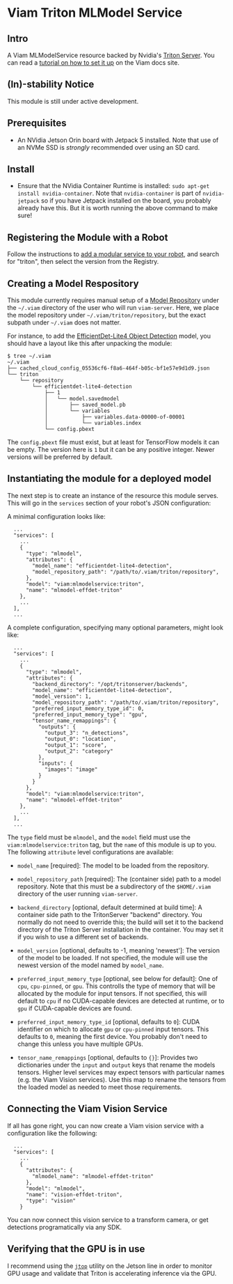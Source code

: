# Viam Triton MLModel Service

## Intro

A Viam MLModelService resource backed by Nvidia's [Triton
Server](https://developer.nvidia.com/triton-inference-server). 
You can read a [tutorial on how to set it up](https://docs.viam.com/modular-resources/examples/triton/) on the Viam docs site.

## (In)-stability Notice

This module is still under active development.

## Prerequisites

- An NVidia Jetson Orin board with Jetpack 5 installed. Note that use of an NVMe SSD is *strongly* recommended over using an SD card.

## Install

- Ensure that the NVidia Container Runtime is installed: `sudo apt-get
  install nvidia-container`. Note that `nvidia-container` is part of
  `nvidia-jetpack` so if you have Jetpack installed on the board, you
  probably already have this. But it is worth running the above
  command to make sure!

## Registering the Module with a Robot

Follow the instructions to [add a modular service to your robot](https://docs.viam.com/extend/modular-resources/configure/#add-a-modular-service-from-the-viam-registry), 
and search for "triton", then select the version from the Registry.

## Creating a Model Respository

This module currently requires manual setup of a [Model
Repository](https://docs.nvidia.com/deeplearning/triton-inference-server/user-guide/docs/user_guide/model_repository.html)
under the `~/.viam` directory of the user who will run
`viam-server`. Here, we place the model repository under
`~/.viam/triton/repository`, but the exact subpath under `~/.viam`
does not matter.

For instance, to add the [EfficientDet-Lite4 Object
Detection](https://tfhub.dev/tensorflow/efficientdet/lite4/detection/2)
model, you should have a layout like this after unpacking the module:

```
$ tree ~/.viam
~/.viam
├── cached_cloud_config_05536cf6-f8a6-464f-b05c-bf1e57e9d1d9.json
└── triton
    └── repository
        └── efficientdet-lite4-detection
            ├── 1
            │   └── model.savedmodel
            │       ├── saved_model.pb
            │       └── variables
            │           ├── variables.data-00000-of-00001
            │           └── variables.index
            └── config.pbext
```

The `config.pbext` file must exist, but at least for TensorFlow models
it can be empty. The version here is `1` but it can be any positive
integer. Newer versions will be preferred by default.

## Instantiating the module for a deployed model

The next step is to create an instance of the resource this module
serves. This will go in the `services` section of your robot's JSON
configuration:

A minimal configuration looks like:

```
  ...
  "services": [
    ...
    {
      "type": "mlmodel",
      "attributes": {
        "model_name": "efficientdet-lite4-detection",
        "model_repository_path": "/path/to/.viam/triton/repository",
      },
      "model": "viam:mlmodelservice:triton",
      "name": "mlmodel-effdet-triton"
    },
    ...
  ],
  ...
```

A complete configuration, specifying many optional parameters, might look like:


```
  ...
  "services": [
    ...
    {
      "type": "mlmodel",
      "attributes": {
        "backend_directory": "/opt/tritonserver/backends",
        "model_name": "efficientdet-lite4-detection",
        "model_version": 1,
        "model_repository_path": "/path/to/.viam/triton/repository",
        "preferred_input_memory_type_id": 0,
        "preferred_input_memory_type": "gpu",
        "tensor_name_remappings": {
          "outputs": {
            "output_3": "n_detections",
            "output_0": "location",
            "output_1": "score",
            "output_2": "category"
          },
          "inputs": {
            "images": "image"
          }
        }
      },
      "model": "viam:mlmodelservice:triton",
      "name": "mlmodel-effdet-triton"
    },
    ...
  ],
  ...
```

The `type` field must be `mlmodel`, and the `model` field must use the
`viam:mlmodelservice:triton` tag, but the `name` of this module is up
to you. The following `attribute` level configurations are available:

- `model_name` [required]: The model to be loaded from the repository.

- `model_repository_path` [required]: The (container side) path to a
  model repository. Note that this must be a subdirectory of the
  `$HOME/.viam` directory of the user running `viam-server`.

- `backend_directory` [optional, default determined at build time]: A
  container side path to the TritonServer "backend" directory. You
  normally do not need to override this; the build will set it to the
  backend directory of the Triton Server installation in the
  container. You may set it if you wish to use a different set of
  backends.

- `model_version` [optional, defaults to -1, meaning 'newest']: The
  version of the model to be loaded. If not specified, the module will
  use the newest version of the model named by `model_name`.

- `preferred_input_memory_type` [optional, see below for default]: One
  of `cpu`, `cpu-pinned`, or `gpu`. This controlls the type of memory
  that will be allocated by the module for input tensors. If not
  specified, this will default to `cpu` if no CUDA-capable devices are
  detected at runtime, or to `gpu` if CUDA-capable devices are found.

- `preferred_input_memory_type_id` [optional, defaults to `0`]: CUDA
  identifier on which to allocate `gpu` or `cpu-pinned` input
  tensors. This defaults to `0`, meaning the first device. You
  probably don't need to change this unless you have multiple GPUs.

- `tensor_name_remappings` [optional, defaults to `{}`]: Provides two
  dictionaries under the `input` and `output` keys that rename the
  models tensors. Higher level services may expect tensors with
  particular names (e.g. the Viam Vision services). Use this map to
  rename the tensors from the loaded model as needed to meet those
  requirements.

## Connecting the Viam Vision Service

If all has gone right, you can now create a Viam vision service with a
configuration like the following:

```
  ...
  "services": [
    ...
    {
      "attributes": {
        "mlmodel_name": "mlmodel-effdet-triton"
      },
      "model": "mlmodel",
      "name": "vision-effdet-triton",
      "type": "vision"
    }
```

You can now connect this vision service to a transform camera, or get
detections programatically via any SDK.

## Verifying that the GPU is in use

I recommend using the
[`jtop`](https://github.com/rbonghi/jetson_stats) utility on the
Jetson line in order to monitor GPU usage and validate that Triton is
accelerating inference via the GPU.
